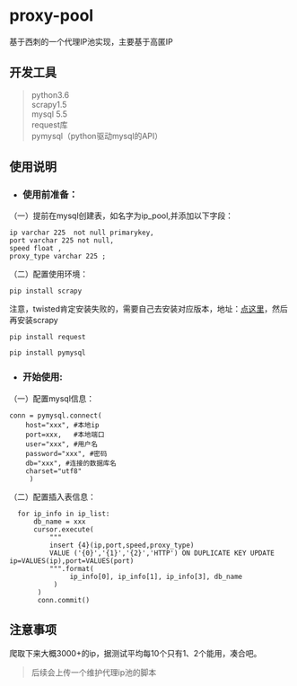# proxy-pool
基于西刺的一个代理IP池实现，主要基于高匿IP

## 开发工具
> python3.6\
> scrapy1.5\
> mysql 5.5\
> request库\
> pymysql（python驱动mysql的API）

## 使用说明
- ### 使用前准备：

（一）提前在mysql创建表，如名字为ip_pool,并添加以下字段：
```
ip varchar 225  not null primarykey,
port varchar 225 not null,
speed float ,
proxy_type varchar 225 ;
```
（二）配置使用环境：
```
pip install scrapy
```
注意，twisted肯定安装失败的，需要自己去安装对应版本，地址：[点这里](http://www.lfd.uci.edu/~gohlke/pythonlibs/#twisted)，然后再安装scrapy
```
pip install request
```
```
pip install pymysql
```
- ### 开始使用:
（一）配置mysql信息：
```
conn = pymysql.connect(
	host="xxx", #本地ip
	port=xxx,   #本地端口
	user="xxx", #用户名
	password="xxx", #密码
	db="xxx", #连接的数据库名
	charset="utf8"
	 )
```
（二）配置插入表信息：
```
  for ip_info in ip_list:
      db_name = xxx
      cursor.execute(
          """
          insert {4}(ip,port,speed,proxy_type)
          VALUE ('{0}','{1}','{2}','HTTP') ON DUPLICATE KEY UPDATE ip=VALUES(ip),port=VALUES(port)
          """.format(
               ip_info[0], ip_info[1], ip_info[3], db_name
           )
       )
       conn.commit()
```
## 注意事项
爬取下来大概3000+的ip，据测试平均每10个只有1、2个能用，凑合吧。
> 后续会上传一个维护代理ip池的脚本
